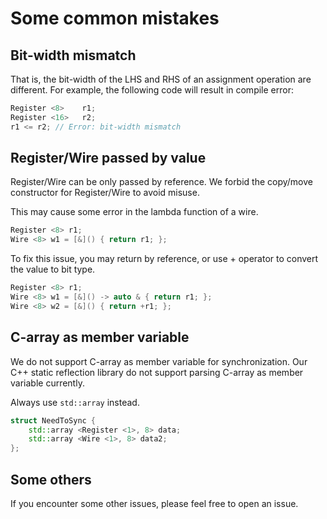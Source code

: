 # Some common mistakes

## Bit-width mismatch

That is, the bit-width of the LHS and RHS of an assignment operation are different.
For example, the following code will result in compile error:

```cpp
Register <8>    r1;
Register <16>   r2;
r1 <= r2; // Error: bit-width mismatch
```

## Register/Wire passed by value

Register/Wire can be only passed by reference. We forbid
the copy/move constructor for Register/Wire to avoid misuse.

This may cause some error in the lambda function of a wire.

```cpp
Register <8> r1;
Wire <8> w1 = [&]() { return r1; };
```

To fix this issue, you may return by reference,
or use + operator to convert the value to bit type.

```cpp
Register <8> r1;
Wire <8> w1 = [&]() -> auto & { return r1; };
Wire <8> w2 = [&]() { return +r1; };
```

## C-array as member variable

We do not support C-array as member variable for synchronization.
Our C++ static reflection library do not support parsing
C-array as member variable currently.

Always use `std::array` instead.

```cpp
struct NeedToSync {
    std::array <Register <1>, 8> data;
    std::array <Wire <1>, 8> data2;
};
```

## Some others

If you encounter some other issues, please feel free to open an issue.
